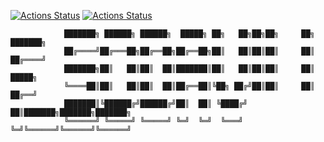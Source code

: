 [![Actions Status](https://github.com/maliur/sodaville/workflows/build/badge.svg)](https://github.com/maliur/sodaville/actions) [![Actions Status](https://github.com/maliur/sodaville/workflows/tests/badge.svg)](https://github.com/maliur/sodaville/actions)
```
            ███████╗ ██████╗ ██████╗  █████╗ ██╗   ██╗██╗██╗     ██╗     ███████╗
            ██╔════╝██╔═══██╗██╔══██╗██╔══██╗██║   ██║██║██║     ██║     ██╔════╝
            ███████╗██║   ██║██║  ██║███████║██║   ██║██║██║     ██║     █████╗  
            ╚════██║██║   ██║██║  ██║██╔══██║╚██╗ ██╔╝██║██║     ██║     ██╔══╝  
            ███████║╚██████╔╝██████╔╝██║  ██║ ╚████╔╝ ██║███████╗███████╗███████╗
            ╚══════╝ ╚═════╝ ╚═════╝ ╚═╝  ╚═╝  ╚═══╝  ╚═╝╚══════╝╚══════╝╚══════╝
```
